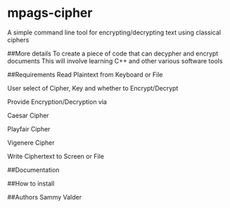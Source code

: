 # mpags-cipher
A simple command line tool for encrypting/decrypting text using classical ciphers

##More details
To create a piece of code that can decypher and encrypt documents
This will involve learning C++ and other various software tools

##Requirements
Read Plaintext from Keyboard or File

User select of Cipher, Key and whether to Encrypt/Decrypt

Provide Encryption/Decryption via

Caesar Cipher

Playfair Cipher

Vigenere Cipher

Write Ciphertext to Screen or File

##Documentation

##How to install

##Authors
Sammy Valder
